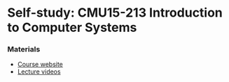 # Self-study: CMU15-213 Introduction to Computer Systems

### Materials
- [Course website](https://www.cs.cmu.edu/afs/cs/academic/class/15213-f24/www/schedule.html)
- [Lecture videos](https://scs.hosted.panopto.com/Panopto/Pages/Sessions/List.aspx#folderID=%22b96d90ae-9871-4fae-91e2-b1627b43e25e%22)